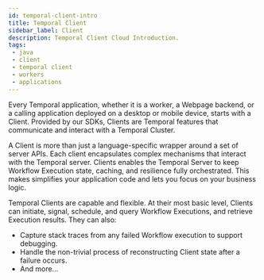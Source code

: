 ```yaml
---
id: temporal-client-intro
title: Temporal Client
sidebar_label: Client
description: Temporal Client Cloud Introduction.
tags:
 - java
 - client
 - temporal client
 - workers
 - applications
---
```


Every Temporal application, whether it is a worker, a Webpage backend, or a calling application deployed on a desktop or mobile device, starts with a Client.
Provided by our SDKs, Clients are Temporal features that communicate and interact with a Temporal Cluster.

A Client is more than just a language-specific wrapper around a set of server APIs.
Each client encapsulates complex mechanisms that interact with the Temporal server.
Clients enables the Temporal Server to keep Workflow Execution state, caching, and resilience fully orchestrated.
This makes simplifies your application code and lets you focus on your business logic.

Temporal Clients are capable and flexible.
At their most basic level, Clients can initiate, signal, schedule, and query Workflow Executions, and retrieve Execution results.
They can also:

- Capture stack traces from any failed Workflow execution to support debugging.
- Handle the non-trivial process of reconstructing Client state after a failure occurs.
- And more...
